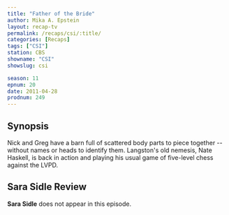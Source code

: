 ```yaml
---
title: "Father of the Bride"
author: Mika A. Epstein
layout: recap-tv
permalink: /recaps/csi/:title/
categories: [Recaps]
tags: ["CSI"]
station: CBS
showname: "CSI"
showslug: csi

season: 11
epnum: 20  
date: 2011-04-28
prodnum: 249  
---
```


## Synopsis

Nick and Greg have a barn full of scattered body parts to piece together -- without names or heads to identify them. Langston's old nemesis, Nate Haskell, is back in action and playing his usual game of five-level chess against the LVPD.

## Sara Sidle Review

**Sara Sidle** does not appear in this episode.


